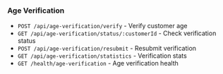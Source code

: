 ### Age Verification

- `POST /api/age-verification/verify` - Verify customer age
- `GET /api/age-verification/status/:customerId` - Check verification status
- `POST /api/age-verification/resubmit` - Resubmit verification
- `GET /api/age-verification/statistics` - Verification stats
- `GET /health/age-verification` - Age verification health
